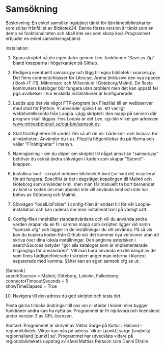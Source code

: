 Samsökning
==========

Beskrivning:
En enkel samsökningstjänst tänkt för fjärrlånebibliotekarier som sörjer frånfället av Bibliotek24. 
Denna första version är tänkt som en demo av funktionaliteten och skall inte ses som skarp kod. Programmet erbjuder en enkel samsökningstjänst. 

Installation:  

1) Spara skriptet på din egen dator genom t.ex. funktionen "Save as Zip" bland knapparna i högerkanten på Github. 

2) Redigera eventuellt samsok.py och lägg till egna bibliotek i sources.py. Det finns connectorklasser för Libra.se, Arena (inklusive den nya opacen i Book-IT 7.1), Mikromarc och Millennium i Göteborg/Malmö. De flesta kommuners kataloger bör fungera utan problem men det kan uppstå fel pga avvikelser i hur enskilda installationer är konfigurerade. 

3) Ladda upp det via något FTP-program (ex Filezilla) till en webbserver med stöd för Python. Vi använder själva t.ex. ett vanligt webbhotellskonto från Loopia. Lägg skriptet i den mapp på servern där program skall läggas. Hos Loopia är det t.ex. cgi-bin vilket ger adressen www.mittwebbhotell.se/cgi-bin/samsok.py.

5) Ställ filrättighetern till värdet 755 så att de blir både kör- och läsbara för allmänheten. Använder du t.ex. Filezilla högerklickar du på filerna och väljer "Filrättigheter" i menyn. 

6) Namngivning - om du döper om skriptet till något annat än "samsok.py" behöver du också ändra sökvägen i koden som skapar "Submit"-knappen. 

7) Installera lxml - skriptet behöver biblioteket lxml (se lxml.de) installerat för att fungera. Specifikt är det i dagsläget kopplingen till Malmö och Göteborg som använder lxml, men man får manuellt ta bort beroendet av lxml ur koden om man absolut inte vill använda lxml och inte har behov av Göteborg och Malmö. 

8) Sökvägen "localLibFolder" i config-filen är endast till för vår Loopia-installation och kan raderas när man installerat lxml på vanligt sätt. 

9) Config-filen innehåller standardvärdena och vill du använda andra värden skapar du en fil i samma mapp som skripten ligger vid namn "samsok.cfg" och lägger in de inställningar du vill använda. På så vis kan du kopiera koden från Github när det kommer nya versioner utan att skriva över dina lokala inställningar. Den angivna asterisken i searchSources betyder "gör alla kataloger som är implementerade tillgängliga för användaren". Vill man bara använda en delmängd av de som finns färdigdefinierade i skripten anger man orterna i klartext separerade med komma. Såhär kan en egen samsok.cfg se ut: 
 
[Samsok]  
searchSources = Malmö, Göteborg, Laholm, Falkenberg  
connectorTimeoutSeconds = 5  
showTimeElapsed = True  


10) Navigera till den adress du gett skriptet och testa det. 

Posta gärna tillbaka ändringar till oss om ni städar i koden eller bygger funktioner andra kan ha nytta av. Programmet är fri mjukvara och licensierat under version 3 av GPL-licensen.

Kontakt: Programmet är skrivet av Viktor Sarge på Kultur i Halland - regionbibliotek. Viktor kan nås på adress 'viktor [punkt] sarge [snabela] regionhalland [punkt] se'. Programmet har utvecklats vidare på regionbibliotekets uppdrag av såväl Mattias Persson som Danni Efraim. 

